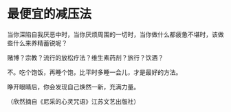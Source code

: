 # 最便宜的减压法

当你深陷自我厌恶中时，当你厌烦周围的一切时，当你做什么都疲惫不堪时，该做些什么来养精蓄锐呢？

赌博？宗教？流行的放松疗法？维生素药剂？旅行？饮酒？

不。吃个饱饭，再睡个饱，比平时多睡一会儿，才是最好的方法。

睁开眼睛后，你会发现自己焕然一新，充满力量。

（欣然摘自《尼采的心灵咒语》江苏文艺出版社）